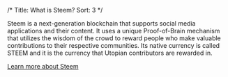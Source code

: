 /*
Title: What is Steem?
Sort: 3
*/

Steem is a next-generation blockchain that supports social media applications and their content. It uses a unique Proof-of-Brain mechanism that utilizes the wisdom of the crowd to reward people who make valuable contributions to their respective communities. Its native currency is called STEEM and it is the currency that Utopian contributors are rewarded in.

[Learn more about Steem](https://steem.io/)
